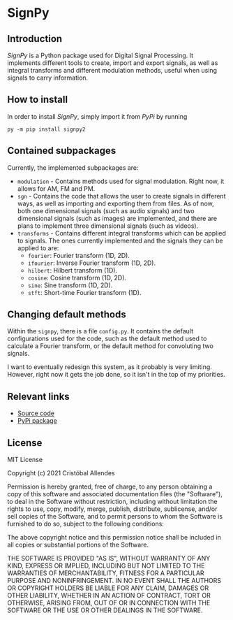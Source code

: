# SignPy
## Introduction
*SignPy* is a Python package used for Digital Signal Processing. It implements different tools to create, import and export signals, as well as integral transforms and different modulation methods, useful when using signals to carry information.

## How to install
In order to install *SignPy*, simply import it from *PyPi* by running

    py -m pip install signpy2

## Contained subpackages
Currently, the implemented subpackages are:
- `modulation` - Contains methods used for signal modulation. Right now, it allows for AM, FM and PM.
- `sgn` - Contains the code that allows the user to create signals in different ways, as well as importing and exporting them from files. As of now, both one dimensional signals (such as audio signals) and two dimensional signals (such as images) are implemented, and there are plans to implement three dimensional signals (such as videos).
- `transforms` - Contains different integral transforms which can be applied to signals. The ones currently implemented and the signals they can be applied to are:
  - `fourier`: Fourier transform (1D, 2D).
  - `ifourier`: Inverse Fourier transform (1D, 2D).
  - `hilbert`: Hilbert transform (1D).
  - `cosine`: Cosine transform (1D, 2D).
  - `sine`: Sine transform (1D, 2D).
  - `stft`: Short-time Fourier transform (1D).

## Changing default methods
Within the `signpy`, there is a file `config.py`. It contains the default configurations used for the code, such as the default method used to calculate a Fourier transform, or the default method for convoluting two signals.

I want to eventually redesign this system, as it probably is very limiting. However, right now it gets the job done, so it isn't in the top of my priorities.

## Relevant links
- [Source code](https://github.com/No-tengo-nombre/signpy)
- [PyPi package](https://pypi.org/project/signpy/)

## License
MIT License

Copyright (c) 2021 Cristóbal Allendes

Permission is hereby granted, free of charge, to any person obtaining a copy
of this software and associated documentation files (the "Software"), to deal
in the Software without restriction, including without limitation the rights
to use, copy, modify, merge, publish, distribute, sublicense, and/or sell
copies of the Software, and to permit persons to whom the Software is
furnished to do so, subject to the following conditions:

The above copyright notice and this permission notice shall be included in all
copies or substantial portions of the Software.

THE SOFTWARE IS PROVIDED "AS IS", WITHOUT WARRANTY OF ANY KIND, EXPRESS OR
IMPLIED, INCLUDING BUT NOT LIMITED TO THE WARRANTIES OF MERCHANTABILITY,
FITNESS FOR A PARTICULAR PURPOSE AND NONINFRINGEMENT. IN NO EVENT SHALL THE
AUTHORS OR COPYRIGHT HOLDERS BE LIABLE FOR ANY CLAIM, DAMAGES OR OTHER
LIABILITY, WHETHER IN AN ACTION OF CONTRACT, TORT OR OTHERWISE, ARISING FROM,
OUT OF OR IN CONNECTION WITH THE SOFTWARE OR THE USE OR OTHER DEALINGS IN THE
SOFTWARE.
